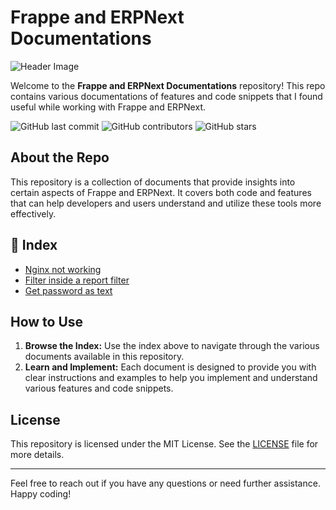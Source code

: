# Frappe and ERPNext Documentations

![Header Image](https://www.epitomenetwork.com/images/erpnext/erpnext_banner.png)

Welcome to the **Frappe and ERPNext Documentations** repository! This repo contains various documentations of features and code snippets that I found useful while working with Frappe and ERPNext.

![GitHub last commit](https://img.shields.io/github/last-commit/generalvimal/frappe_and_erpnext_documentations)
![GitHub contributors](https://img.shields.io/github/contributors/generalvimal/frappe_and_erpnext_documentations)
![GitHub stars](https://img.shields.io/github/stars/generalvimal/frappe_and_erpnext_documentations?style=social)

## About the Repo

This repository is a collection of documents that provide insights into certain aspects of Frappe and ERPNext. It covers both code and features that can help developers and users understand and utilize these tools more effectively.

## 📄 Index

- [Nginx not working](https://github.com/generalvimal/frappe_and_erpnext_documentations/blob/0cac442673831bd2b44b139b1d5d3fdbcc59897e/nginx_not_working.md)
- [Filter inside a report filter](https://github.com/generalvimal/frappe_and_erpnext_documentations/blob/0cac442673831bd2b44b139b1d5d3fdbcc59897e/erpnext_filter_inside_report_filter.md)
- [Get password as text](https://github.com/generalvimal/frappe_and_erpnext_documentations/blob/cabbb6c9414a48ae8a688bdd8d3621116f0774b4/get_password_as_text.md)

## How to Use

1. **Browse the Index:** Use the index above to navigate through the various documents available in this repository.
2. **Learn and Implement:** Each document is designed to provide you with clear instructions and examples to help you implement and understand various features and code snippets.

## License

This repository is licensed under the MIT License. See the [LICENSE](LICENSE) file for more details.

---

Feel free to reach out if you have any questions or need further assistance. Happy coding!
